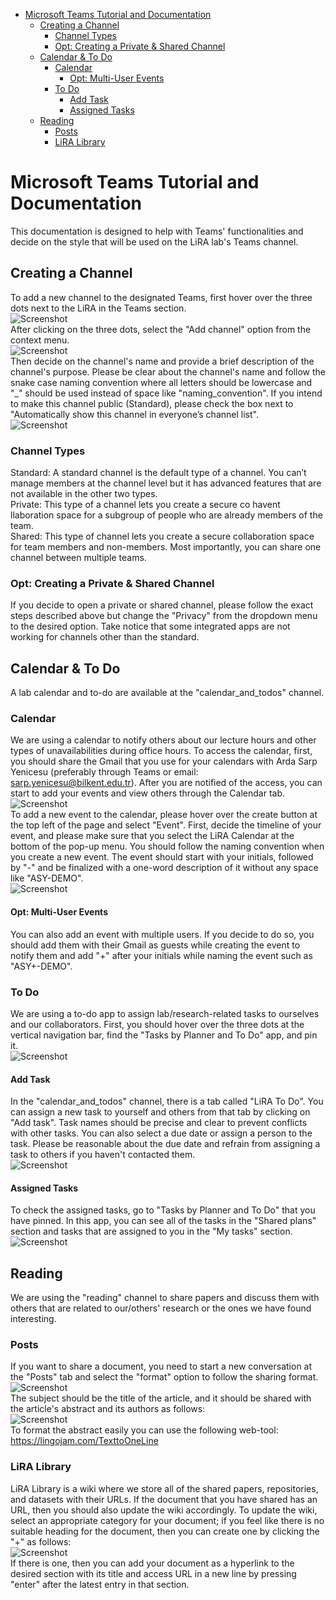 - [Microsoft Teams Tutorial and Documentation](#microsoft-teams-tutorial-and-documentation)
  * [Creating a Channel](#creating-a-channel)
    + [Channel Types](#channel-types)
    + [Opt: Creating a Private & Shared Channel](#opt--creating-a-private---shared-channel)
  * [Calendar & To Do](#calendar---to-do)
    + [Calendar](#calendar)
      - [Opt: Multi-User Events](#opt--multi-user-events)
    + [To Do](#to-do)
      - [Add Task](#add-task)
      - [Assigned Tasks](#assigned-tasks)
  * [Reading](#reading)
    + [Posts](#posts)
    + [LiRA Library](#lira-library)
    
# Microsoft Teams Tutorial and Documentation
This documentation is designed to help with Teams' functionalities and decide on the style that will be used on the LiRA lab's Teams channel.
## Creating a Channel
To add a new channel to the designated Teams, first hover over the three dots next to the LiRA in the Teams section.<br />
![Screenshot](teams_dot.png) <br />
After clicking on the three dots, select the "Add channel" option from the context menu.<br />
![Screenshot](teams_add_channel.png) <br />
Then decide on the channel's name and provide a brief description of the channel's purpose. Please be clear about the channel's name and follow the snake case naming convention where all letters should be lowercase and "_" should be used instead of space like "naming_convention". If you intend to make this channel public (Standard), please check the box next to "Automatically show this channel in everyone’s channel list".<br />
![Screenshot](teams_create.png) <br />
### Channel Types
Standard: A standard channel is the default type of a channel. You can’t manage members at the channel level but it has advanced features that are not available in the other two types.<br />
Private: This type of a channel lets you create a secure co havent llaboration space for a subgroup of people who are already members of the team.<br />
Shared: This type of channel lets you create a secure collaboration space for team members and non-members. Most importantly, you can share one channel between multiple teams.<br />
### Opt: Creating a Private & Shared Channel
If you decide to open a private or shared channel, please follow the exact steps described above but change the "Privacy" from the dropdown menu to the desired option. Take notice that some integrated apps are not working for channels other than the standard. <br />
## Calendar & To Do
A lab calendar and to-do are available at the "calendar_and_todos" channel.
### Calendar
We are using a calendar to notify others about our lecture hours and other types of unavailabilities during office hours. To access the calendar, first, you should share the Gmail that you use for your calendars with Arda Sarp Yenicesu (preferably through Teams or email: sarp.yenicesu@bilkent.edu.tr). After you are notified of the access, you can start to add your events and view others through the Calendar tab. <br />
![Screenshot](calendar.png) <br />
To add a new event to the calendar, please hover over the create button at the top left of the page and select "Event". First, decide the timeline of your event, and please make sure that you select the LiRA Calendar at the bottom of the pop-up menu. You should follow the naming convention when you create a new event. The event should start with your initials, followed by "-" and be finalized with a one-word description of it without any space like "ASY-DEMO". <br />
![Screenshot](calendar_add.png) <br />
#### Opt: Multi-User Events
You can also add an event with multiple users. If you decide to do so, you should add them with their Gmail as guests while creating the event to notify them and add "+" after your initials while naming the event such as "ASY+-DEMO". <br />
### To Do
We are using a to-do app to assign lab/research-related tasks to ourselves and our collaborators. First, you should hover over the three dots at the vertical navigation bar, find the "Tasks by Planner and To Do" app, and pin it. <br />
![Screenshot](todo_pin.png) <br />
#### Add Task
In the "calendar_and_todos" channel, there is a tab called "LiRA To Do". You can assign a new task to yourself and others from that tab by clicking on "Add task". Task names should be precise and clear to prevent conflicts with other tasks. You can also select a due date or assign a person to the task. Please be reasonable about the due date and refrain from assigning a task to others if you haven't contacted them. <br />
![Screenshot](todo_add.png) <br />
#### Assigned Tasks
To check the assigned tasks, go to "Tasks by Planner and To Do" that you have pinned. In this app, you can see all of the tasks in the "Shared plans" section and tasks that are assigned to you in the "My tasks" section. <br />
![Screenshot](todo_overview.png) <br />
## Reading
We are using the "reading" channel to share papers and discuss them with others that are related to our/others' research or the ones we have found interesting.
### Posts
If you want to share a document, you need to start a new conversation at the "Posts" tab and select the "format" option to follow the sharing format.<br />
![Screenshot](reading_post.png) <br />
The subject should be the title of the article, and it should be shared with the article's abstract and its authors as follows:<br />
![Screenshot](post_detail.png) <br />
To format the abstract easily you can use the following web-tool: https://lingojam.com/TexttoOneLine
### LiRA Library
LiRA Library is a wiki where we store all of the shared papers, repositories, and datasets with their URLs. If the document that you have shared has an URL, then you should also update the wiki accordingly. To update the wiki, select an appropriate category for your document; if you feel like there is no suitable heading for the document, then you can create one by clicking the "+" as follows:<br />
![Screenshot](library.png) <br />
If there is one, then you can add your document as a hyperlink to the desired section with its title and access URL in a new line by pressing "enter" after the latest entry in that section.
